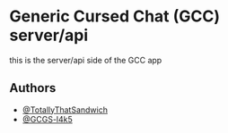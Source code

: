 
# Generic Cursed Chat (GCC) server/api

this is the server/api side of the GCC app


## Authors

- [@TotallyThatSandwich](https://github.com/TotallyThatSandwich)
- [@GCGS-l4k5](https://github.com/GCGS-l4k5)

